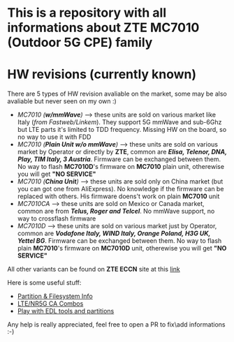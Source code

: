 # This is a repository with all informations about ZTE MC7010 (Outdoor 5G CPE) family

# HW revisions (currently known)
There are 5 types of HW revision avaliable on the market, some may be also avaliable but never seen on my own :)

- *MC7010 (***w/mmWave***)* --> these units are sold on various market like Italy (*from Fastweb/Linkem*). They support 5G mmWave and sub-6Ghz but LTE parts it's limited to TDD frequency. Missing HW on the board, so no way to use it with FDD
- *MC7010 (***Plain Unit w/o mmWave***)* --> these units are sold on various market by Operator or directly by **ZTE**, common are ***Elisa, Telenor, DNA, Play, TIM Italy, 3 Austria***. Firmware can be exchanged between them. No way to flash **MC7010D**'s firmware on **MC7010** plain unit, otherewise you will get **"NO SERVICE"**
- *MC7010 (***China Unit***)* --> these units are sold only on China market (but you can got one from AliExpress). No knowledge if the firmware can be replaced with others. His firmware doens't work on plain **MC7010** unit
- *MC7010CA* --> these units are sold on Mexico or Canada market, common are from ***Telus, Roger and Telcel***. No mmWave support, no way to crossflash firmware
- *MC7010D* --> these units are sold on various market just by Operator, common are ***Vodafone Italy, WIND Italy, Orange Poland, H3G UK, Yettel BG***. Firmware can be exchanged between them. No way to flash plain **MC7010**'s firmware on **MC7010D** unit, otherewise you will get **"NO SERVICE"**

All other variants can be found on **ZTE ECCN** site at this [link](https://www.zte.com.cn/global/about/eccn.html)

Here is some useful stuff:

- [Partition & Filesystem Info](fs.md)
- [LTE/NR5G CA Combos](cacombo.md)
- [Play with EDL tools and partitions](edl.md)

Any help is really appreciated, feel free to open a PR to fix\add informations :-)
